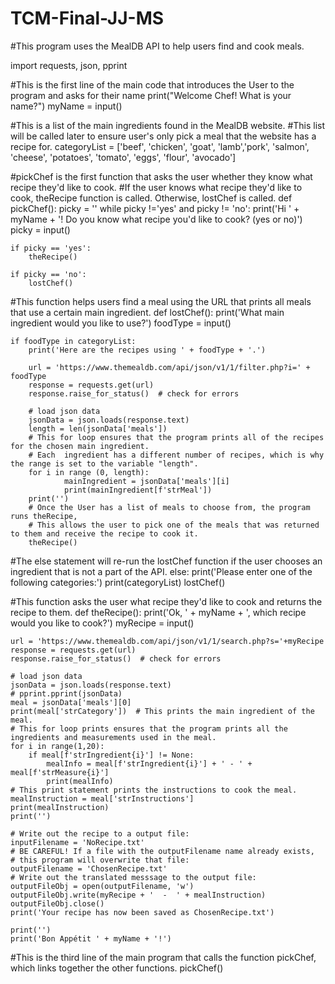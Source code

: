 # TCM-Final-JJ-MS
#This program uses the MealDB API to help users find and cook meals.

import requests, json, pprint

#This is the first line of the main code that introduces the User to the program and asks for their name 
  print("Welcome Chef! What is your name?")
  myName = input()

#This is a list of the main ingredients found in the MealDB website.
#This list will be called later to ensure user's only pick a meal that the website has a recipe for.
categoryList = ['beef', 'chicken', 'goat', 'lamb','pork', 'salmon', 'cheese', 'potatoes', 'tomato', 'eggs', 'flour',
                'avocado']

#pickChef is the first function that asks the user whether they know what recipe they'd like to cook.
#If the user knows what recipe they'd like to cook, theRecipe function is called. Otherwise, lostChef is called.
def pickChef():
    picky = ''
    while picky !='yes' and picky != 'no':
        print('Hi ' + myName + '! Do you know what recipe you\'d like to cook? (yes or no)')
        picky = input()

    if picky == 'yes':
        theRecipe()

    if picky == 'no':
        lostChef()

#This function helps users find a meal using the URL that prints all meals that use a certain main ingredient.
def lostChef():
    print('What main ingredient would you like to use?')
    foodType = input()

    if foodType in categoryList:
        print('Here are the recipes using ' + foodType + '.')

        url = 'https://www.themealdb.com/api/json/v1/1/filter.php?i=' + foodType
        response = requests.get(url)
        response.raise_for_status()  # check for errors

        # load json data
        jsonData = json.loads(response.text)
        length = len(jsonData['meals'])
        # This for loop ensures that the program prints all of the recipes for the chosen main ingredient.
        # Each  ingredient has a different number of recipes, which is why the range is set to the variable "length".
        for i in range (0, length):
                mainIngredient = jsonData['meals'][i]
                print(mainIngredient[f'strMeal'])
        print('')
        # Once the User has a list of meals to choose from, the program runs theRecipe,
        # This allows the user to pick one of the meals that was returned to them and receive the recipe to cook it.
        theRecipe()

#The else statement will re-run the lostChef function if the user chooses an ingredient that is not a part of the API.
    else:
        print('Please enter one of the following categories:')
        print(categoryList)
        lostChef()

#This function asks the user what recipe they'd like to cook and returns the recipe to them.
def theRecipe():
    print('Ok, ' + myName + ', which recipe would you like to cook?')
    myRecipe = input()

    url = 'https://www.themealdb.com/api/json/v1/1/search.php?s='+myRecipe
    response = requests.get(url)
    response.raise_for_status()  # check for errors

    # load json data
    jsonData = json.loads(response.text)
    # pprint.pprint(jsonData)
    meal = jsonData['meals'][0]
    print(meal['strCategory'])  # This prints the main ingredient of the meal.
    # This for loop prints ensures that the program prints all the ingredients and measurements used in the meal.
    for i in range(1,20):
        if meal[f'strIngredient{i}'] != None:
            mealInfo = meal[f'strIngredient{i}'] + ' - ' + meal[f'strMeasure{i}']
            print(mealInfo)
    # This print statement prints the instructions to cook the meal.
    mealInstruction = meal['strInstructions']
    print(mealInstruction)
    print('')

    # Write out the recipe to a output file:
    inputFilename = 'NoRecipe.txt'
    # BE CAREFUL! If a file with the outputFilename name already exists,
    # this program will overwrite that file:
    outputFilename = 'ChosenRecipe.txt'
    # Write out the translated messsage to the output file:
    outputFileObj = open(outputFilename, 'w')
    outputFileObj.write(myRecipe + '  -  ' + mealInstruction)
    outputFileObj.close()
    print('Your recipe has now been saved as ChosenRecipe.txt')

    print('')
    print('Bon Appétit ' + myName + '!')


#This is the third line of the main program that calls the function pickChef, which links together the other functions.
pickChef()




